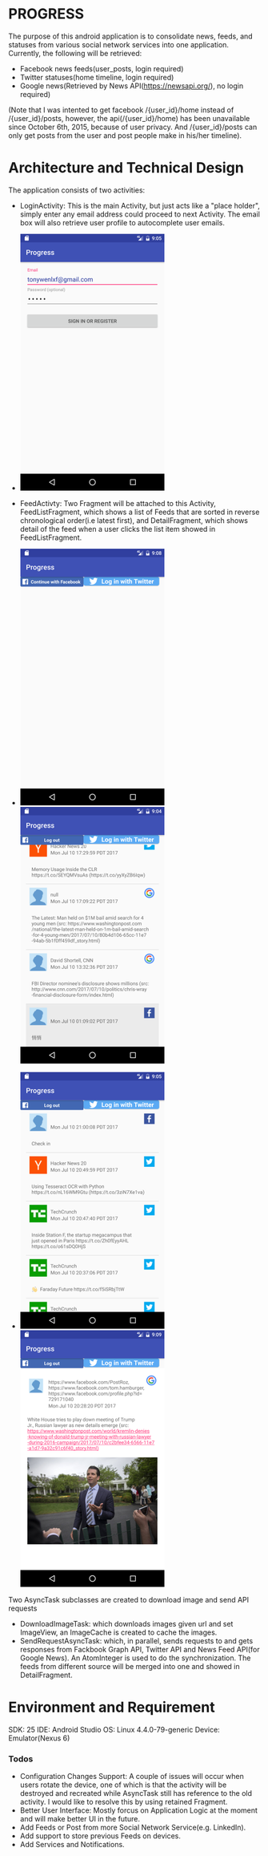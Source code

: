 # PROGRESS
The purpose of this android application is to consolidate news, feeds, and statuses from various social network services into one application. Currently, the following will be retrieved:

  - Facebook news feeds(user_posts, login required)
  - Twitter statuses(home timeline, login required)
  - Google news(Retrieved by News API(https://newsapi.org/), no login required)

(Note that I was intented to get facebook /{user_id}/home instead of /{user_id}/posts, however, the api(/{user_id}/home) has been unavailable since October 6th, 2015, because of user privacy. And /{user_id}/posts can only get posts from the user and post people make in his/her timeline).

# Architecture and Technical Design
The application consists of two activities:

- LoginActivity: This is the main Activity, but just acts like a "place holder", simply enter any email address could proceed to next Activity. The email box will also retrieve user profile to autocomplete user emails.
- <img src="Pics/LogInActivity.png" width="288">

- FeedActivty: Two Fragment will be attached to this Activity, FeedListFragment, which shows a list of Feeds that are sorted in reverse chronological order(i.e latest first), and DetailFragment, which shows detail of the feed when a user clicks the list item showed in FeedListFragment.
- <img src="Pics/FeedActivity_01.png" width="288"> <img src="Pics/FeedActivity_02.png" width="288">
- <img src="Pics/FeedActivity_03.png" width="288"> <img src="Pics/DetailFragment.png" width="288">



Two AsyncTask subclasses are created to download image and send API requests

- DownloadImageTask: which downloads images given url and set ImageView, an ImageCache is created to cache the images.
- SendRequestAsyncTask: which, in parallel, sends requests to and gets responses from Fackbook Graph API, Twitter API and News Feed API(for Google News). An AtomInteger is used to do the synchronization. The feeds from different source will be merged into one and showed in DetailFragment.

# Environment and Requirement
SDK: 25
IDE: Android Studio
OS: Linux 4.4.0-79-generic
Device: Emulator(Nexus 6)

### Todos
 - Configuration Changes Support: A couple of issues will occur when users rotate the device, one of which is that the activity will be destroyed and recreated while AsyncTask still has reference to the old activity. I would like to resolve this by using retained Fragment. 
 - Better User Interface: Mostly forcus on Application Logic at the moment and will make better UI in the future.
 - Add Feeds or Post from more Social Network Service(e.g. LinkedIn).
 - Add support to store previous Feeds on devices.
 - Add Services and Notifications.

